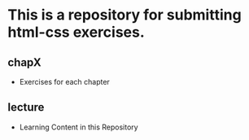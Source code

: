 # This is a repository for submitting html-css exercises.

## chapX
- Exercises for each chapter

## lecture
- Learning Content in this Repository
